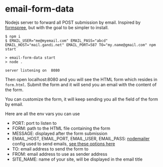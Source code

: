 # email-form-data

Nodejs server to forward all POST submission by email. Inspired by [formspree](http://formspree.io/), but with the goal to be simpler to install.

```
$ npm i
$ EMAIL_USER="me@myemail.com" EMAIL_PASS="abcd" EMAIL_HOST="mail.gandi.net" EMAIL_PORT=587 TO="my.name@gmail.com" npm start

> email-form-data start
> node .

server listening on  8080

```

Then open localhost:8080 and you will see the HTML form which resides in `form.html`. Submit the form and it will send you an email with the content of the form.

You can customize the form, it will keep sending you all the field of the form by email.

Here are all the env vars you can use
* PORT: port to listen to
* FORM: path to the HTML file containing the form
* MESSAGE: displayed after the form submission
* EMAIL_HOST, EMAIL_PORT, EMAIL_USER, EMAIL_PASS: [nodemailer](https://nodemailer.com/) config used to send emails, [see these options here](https://nodemailer.com/smtp/)
* TO: email address to send the form to
* FROM: email address to use as sender address
* SITE_NAME: name of your site, will be displayed in the email title


